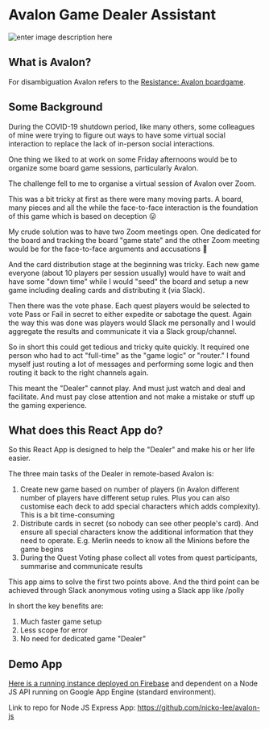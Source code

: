 # Avalon Game Dealer Assistant

![enter image description here](https://assets.dicebreaker.com/the-resistance-avalon-board-game-artwork.jpg/BROK/resize/1920%3E/format/jpg/quality/80/the-resistance-avalon-board-game-artwork.jpg)

## What is Avalon?

For disambiguation Avalon refers to the [Resistance: Avalon boardgame](https://boardgamegeek.com/boardgame/128882/resistance-avalon).

## Some Background

During the COVID-19 shutdown period, like many others, some colleagues of mine were trying to figure out ways to have some virtual social interaction to replace the lack of in-person social interactions.

One thing we liked to at work on some Friday afternoons would be to organize some board game sessions, particularly Avalon.

The challenge fell to me to organise a virtual session of Avalon over Zoom.

This was a bit tricky at first as there were many moving parts. A board, many pieces and all the while the face-to-face interaction is the foundation of this game which is based on deception 😛

My crude solution was to have two Zoom meetings open. One dedicated for the board and tracking the board "game state" and the other Zoom meeting would be for the face-to-face arguments and accusations 🤣

And the card distribution stage at the beginning was tricky. Each new game everyone (about 10 players per session usually) would have to wait and have some "down time" while I would "seed" the board and setup a new game including dealing cards and distributing it (via Slack).

Then there was the vote phase. Each quest players would be selected to vote Pass or Fail in secret to either expedite or sabotage the quest. Again the way this was done was players would Slack me personally and I would aggregate the results and communicate it via a Slack group/channel.

So in short this could get tedious and tricky quite quickly. It required one person who had to act "full-time" as the "game logic" or "router." I found myself just routing a lot of messages and performing some logic and then routing it back to the right channels again.

This meant the "Dealer" cannot play. And must just watch and deal and facilitate. And must pay close attention and not make a mistake or stuff up the gaming experience.

## What does this React App do?

So this React App is designed to help the "Dealer" and make his or her life easier.

The three main tasks of the Dealer in remote-based Avalon is:

1. Create new game based on number of players (in Avalon different number of players have different setup rules. Plus you can also customise each deck to add special characters which adds complexity). This is a bit time-consuming
2. Distribute cards in secret (so nobody can see other people's card). And ensure all special characters know the additional information that they need to operate. E.g. Merlin needs to know all the Minions before the game begins
3. During the Quest Voting phase collect all votes from quest participants, summarise and communicate results

This app aims to solve the first two points above. And the third point can be achieved through Slack anonymous voting using a Slack app like /polly

In short the key benefits are:

1.  Much faster game setup
2.  Less scope for error
3.  No need for dedicated game "Dealer"

## Demo App

[Here is a running instance deployed on Firebase](https://avalon-react.firebaseapp.com/) and dependent on a Node JS API running on Google App Engine (standard environment).

Link to repo for Node JS Express App: https://github.com/nicko-lee/avalon-js
